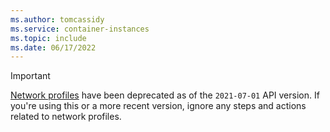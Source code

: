 ```yaml
---
ms.author: tomcassidy
ms.service: container-instances
ms.topic: include
ms.date: 06/17/2022
---
```


> [!IMPORTANT]
> [Network profiles](../../container-instances-virtual-network-concepts.md#network-profile) have been deprecated as of the `2021-07-01` API version. If you're using this or a more recent version, ignore any steps and actions related to network profiles.
